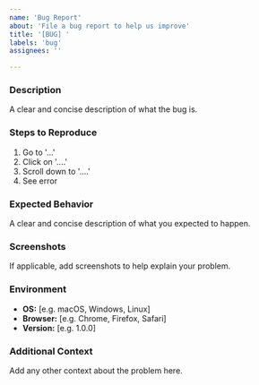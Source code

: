 ```yaml
---
name: 'Bug Report'
about: 'File a bug report to help us improve'
title: '[BUG] '
labels: 'bug'
assignees: ''

---
```


### Description

A clear and concise description of what the bug is.

### Steps to Reproduce

1.  Go to '...'
2.  Click on '....'
3.  Scroll down to '....'
4.  See error

### Expected Behavior

A clear and concise description of what you expected to happen.

### Screenshots

If applicable, add screenshots to help explain your problem.

### Environment

- **OS:** [e.g. macOS, Windows, Linux]
- **Browser:** [e.g. Chrome, Firefox, Safari]
- **Version:** [e.g. 1.0.0]

### Additional Context

Add any other context about the problem here.